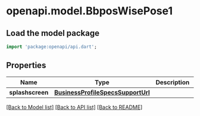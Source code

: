 # openapi.model.BbposWisePose1

## Load the model package
```dart
import 'package:openapi/api.dart';
```

## Properties
Name | Type | Description | Notes
------------ | ------------- | ------------- | -------------
**splashscreen** | [**BusinessProfileSpecsSupportUrl**](BusinessProfileSpecsSupportUrl.md) |  | [optional] 

[[Back to Model list]](../README.md#documentation-for-models) [[Back to API list]](../README.md#documentation-for-api-endpoints) [[Back to README]](../README.md)


